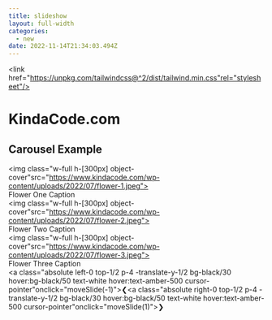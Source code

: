 ```yaml
---
title: slideshow
layout: full-width
categories:
  - new
date: 2022-11-14T21:34:03.494Z
---
```



<meta name="viewport" content="width=device-width, initial-scale=1.0"><meta http-equiv="X-UA-Compatible" content="ie=edge"><meta name="viewport" content="width=device-width, initial-scale=1.0"><link href="https://unpkg.com/tailwindcss@^2/dist/tailwind.min.css"rel="stylesheet"/><script src="https://cdn.tailwindcss.com"></script><script src="https://ajax.googleapis.com/ajax/libs/jquery/3.3.1/jquery.min.js"></script><title>KindaCode.com</title><h1 class="my-4 text-center text-4xl">KindaCode.com</h1><h2 class="mb-10 text-center text-xl">Carousel Example</h2><div class="relative w-[600px] mx-auto"><div class="slide relative"><img class="w-full h-[300px] object-cover"src="https://www.kindacode.com/wp-content/uploads/2022/07/flower-1.jpeg"><div class="absolute bottom-0 w-full px-5 py-3 bg-black/40 text-center text-white">Flower One Caption</div></div><div class="slide relative"><img class="w-full h-[300px] object-cover"src="https://www.kindacode.com/wp-content/uploads/2022/07/flower-2.jpeg"><div class="absolute bottom-0 w-full px-5 py-3 bg-black/40 text-center text-white">Flower Two Caption</div></div><div class="slide relative"><img class="w-full h-[300px] object-cover"src="https://www.kindacode.com/wp-content/uploads/2022/07/flower-3.jpeg"><div class="absolute bottom-0 w-full px-5 py-3 bg-black/40 text-center text-white">Flower Three Caption</div></div><!-- The previous button --><a class="absolute left-0 top-1/2 p-4 -translate-y-1/2 bg-black/30 hover:bg-black/50 text-white hover:text-amber-500 cursor-pointer"onclick="moveSlide(-1)">❮</a><!-- The next button --><a class="absolute right-0 top-1/2 p-4 -translate-y-1/2 bg-black/30 hover:bg-black/50 text-white hover:text-amber-500 cursor-pointer"onclick="moveSlide(1)">❯</a></div><br><!-- The dots --><div class="flex justify-center items-center space-x-5"><div class="dot w-4 h-4 rounded-full cursor-pointer" onclick="currentSlide(1)"></div><div class="dot w-4 h-4 rounded-full cursor-pointer" onclick="currentSlide(2)"></div><div class="dot w-4 h-4 rounded-full cursor-pointer" onclick="currentSlide(3)"></div></div><!-- Javascript code --><script>// set the default active slide to the first onelet slideIndex = 1;showSlide(slideIndex);// change slide with the prev/next buttonfunction moveSlide(moveStep) {showSlide(slideIndex += moveStep);}// change slide with the dotsfunction currentSlide(n) {showSlide(slideIndex = n);}function showSlide(n) {let i;const slides = document.getElementsByClassName("slide");const dots = document.getElementsByClassName('dot');if (n > slides.length) { slideIndex = 1 }if (n < 1) { slideIndex = slides.length }// hide all slidesfor (i = 0; i < slides.length; i++) {slides[i].classList.add('hidden');}// remove active status from all dotsfor (i = 0; i < dots.length; i++) {dots[i].classList.remove('bg-yellow-500');dots[i].classList.add('bg-green-600');}// show the active slideslides[slideIndex - 1].classList.remove('hidden');// highlight the active dotdots[slideIndex - 1].classList.remove('bg-green-600');dots[slideIndex - 1].classList.add('bg-yellow-500');}</script>